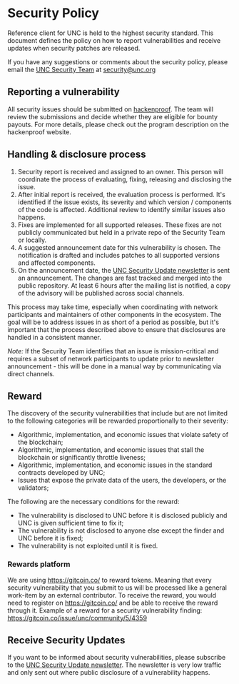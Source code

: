 # Security Policy

Reference client for UNC is held to the highest security standard.
This document defines the policy on how to report vulnerabilities and receive updates when security patches are released.

If you have any suggestions or comments about the security policy, please email the [UNC Security Team](mailto:security@unc.org) at security@unc.org

## Reporting a vulnerability

All security issues should be submitted on [hackenproof](https://hackenproof.com/unc). The team will review the submissions and decide whether they are eligible for bounty payouts. For more details, please check out the program description on the hackenproof website.

## Handling & disclosure process

1. Security report is received and assigned to an owner. This person will coordinate the process of evaluating, fixing, releasing and disclosing the issue.
2. After initial report is received, the evaluation process is performed. It's identified if the issue exists, its severity and which version / components of the code is affected. Additional review to identify similar issues also happens. 
3. Fixes are implemented for all supported releases. These fixes are not publicly communicated but held in a private repo of the Security Team or locally.
4. A suggested announcement date for this vulnerability is chosen. The notification is drafted and includes patches to all supported versions and affected components.
5. On the announcement date, the [UNC Security Update newsletter](https://groups.google.com/a/unc.org/g/security-updates) is sent an announcement. The changes are fast tracked and merged into the public repository. At least 6 hours after the mailing list is notified, a copy of the advisory will be published across social channels. 

This process may take time, especially when coordinating with network participants and maintainers of other components in the ecosystem.
The goal will be to address issues in as short of a period as possible, but it's important that the process described above to ensure that disclosures are handled in a consistent manner.

*Note:* If the Security Team identifies that an issue is mission-critical and requires a subset of network participants to update prior to newsletter announcement - this will be done in a manual way by communicating via direct channels. 

## Reward

The discovery of the security vulnerabilities that include but are not limited to the following categories will be rewarded proportionally to their severity:
* Algorithmic, implementation, and economic issues that violate safety of the blockchain;
* Algorithmic, implementation, and economic issues that stall the blockchain or significantly throttle liveness;
* Algorithmic, implementation, and economic issues in the standard contracts developed by UNC;
* Issues that expose the private data of the users, the developers, or the validators;

The following are the necessary conditions for the reward:
* The vulnerability is disclosed to UNC before it is disclosed publicly and UNC is given sufficient time to fix it;
* The vulnerability is not disclosed to anyone else except the finder and UNC before it is fixed;
* The vulnerability is not exploited until it is fixed.

### Rewards platform

We are using https://gitcoin.co/ to reward tokens. Meaning that every security vulnerability that you submit to us will be processed like a general work-item by an external contributor. To receive the reward, you would need to register on https://gitcoin.co/ and be able to receive the reward through it. Example of a reward for a security vulnerability finding: https://gitcoin.co/issue/unc/community/5/4359


## Receive Security Updates

If you want to be informed about security vulnerabilities, please subscribe to the [UNC Security Update newsletter](https://groups.google.com/a/unc.org/g/security-updates).
The newsletter is very low traffic and only sent out where public disclosure of a vulnerability happens.
